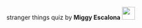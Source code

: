 stranger things quiz by <b>Miggy Escalona</b> <img src="https://s-media-cache-ak0.pinimg.com/564x/a6/7b/d0/a67bd09d2945704eae38ba2b6fda608b.jpg" width="30px" height="30px"/>
